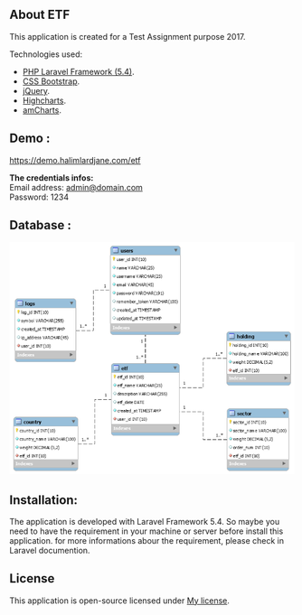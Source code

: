 ## About ETF
This application is created for a Test Assignment purpose 2017.

Technologies used:

- [PHP Laravel Framework (5.4)](https://laravel.com/).
- [CSS Bootstrap](http://getbootstrap.com/).
- [jQuery](https://jquery.com/).
- [Highcharts](https://www.highcharts.com/).
- [amCharts](https://www.amcharts.com/).

## Demo : 
https://demo.halimlardjane.com/etf

**The credentials infos:**<br>
Email address: admin@domain.com<br>
Password: 1234

## Database : 

![alt tag](https://github.com/halimus/etf/blob/master/public/images/mpd.png)


## Installation: 
The application is developed with Laravel Framework 5.4. So maybe you need to have  the requirement in your machine or server before install this application. for more informations abour the requirement, please check in Laravel documention.<br>





## License

This application is open-source licensed under [My license](http://halim.lardjane.com/).
